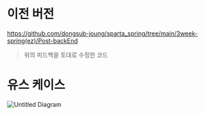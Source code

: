 # 이전 버전
https://github.com/dongsub-joung/sparta_spring/tree/main/3week-spring(ez)/Post-backEnd

> 위의 피드백을 토대로 수정한 코드


# 유스 케이스

![Untitled Diagram](https://user-images.githubusercontent.com/59364300/185334215-ad7274e4-91b3-43af-8ed5-4c0a7d451215.jpg)
